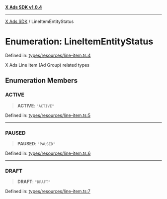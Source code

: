 [**X Ads SDK v1.0.4**](../README.md)

***

[X Ads SDK](../globals.md) / LineItemEntityStatus

# Enumeration: LineItemEntityStatus

Defined in: [types/resources/line-item.ts:4](https://github.com/kage1020/x-ads-sdk/blob/main/src/types/resources/line-item.ts#L4)

X Ads Line Item (Ad Group) related types

## Enumeration Members

### ACTIVE

> **ACTIVE**: `"ACTIVE"`

Defined in: [types/resources/line-item.ts:5](https://github.com/kage1020/x-ads-sdk/blob/main/src/types/resources/line-item.ts#L5)

***

### PAUSED

> **PAUSED**: `"PAUSED"`

Defined in: [types/resources/line-item.ts:6](https://github.com/kage1020/x-ads-sdk/blob/main/src/types/resources/line-item.ts#L6)

***

### DRAFT

> **DRAFT**: `"DRAFT"`

Defined in: [types/resources/line-item.ts:7](https://github.com/kage1020/x-ads-sdk/blob/main/src/types/resources/line-item.ts#L7)

